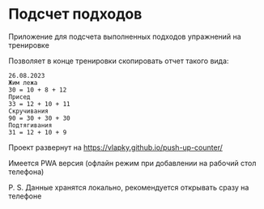 # Подсчет подходов

Приложение для подсчета выполненных подходов упражнений на тренировке

Позволяет в конце тренировки скопировать отчет такого вида:

```
26.08.2023
Жим лежа
30 = 10 + 8 + 12
Присед
33 = 12 + 10 + 11
Скручивания
90 = 30 + 30 + 30
Подтягивания
31 = 12 + 10 + 9
```

Проект развернут на https://vlapky.github.io/push-up-counter/

Имеется PWA версия (офлайн режим при добавлении на рабочий стол телефона)

P. S. Данные хранятся локально, рекомендуется открывать сразу на телефоне
